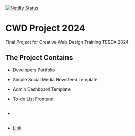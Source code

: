 [![Netlify Status](https://api.netlify.com/api/v1/badges/29edcc81-0884-4943-bb5d-d82ab6995ba3/deploy-status)](https://app.netlify.com/sites/sam-portfolio-725/deploys)

# CWD Project 2024

Final Project for Creative Web Design Training TESDA 2024.



## The Project Contains
- Developers Portfolio
- Simple Social Media Newsfeed Template
- Admin Dashboard Template
- To-do List Frontend

- ##
- [Link](https://sam-portfolio-725.netlify.app/)
